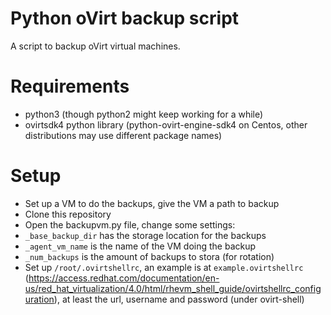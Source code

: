 # Python oVirt backup script

A script to backup oVirt virtual machines.

# Requirements
* python3 (though python2 might keep working for a while)
* ovirtsdk4 python library (python-ovirt-engine-sdk4 on Centos, other distributions may use different package names)

# Setup
* Set up a VM to do the backups, give the VM a path to backup
* Clone this repository
* Open the backupvm.py file, change some settings:
* `_base_backup_dir` has the storage location for the backups
* `_agent_vm_name` is the name of the VM doing the backup
* `_num_backups` is the amount of backups to stora (for rotation)
* Set up `/root/.ovirtshellrc`, an example is at `example.ovirtshellrc` (https://access.redhat.com/documentation/en-us/red_hat_virtualization/4.0/html/rhevm_shell_guide/ovirtshellrc_configuration), at least the url, username and password (under ovirt-shell)

